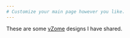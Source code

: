```yaml
---
# Customize your main page however you like.
---
```


These are some <a href="https://www.vzome.com/home/" target="_blank">vZome</a> designs I have shared.
